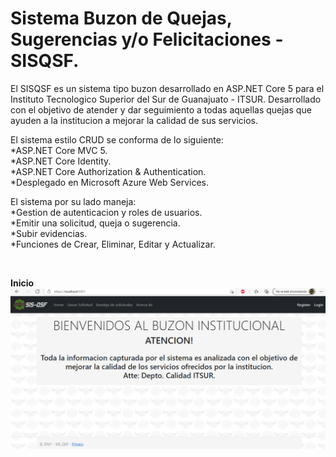 <h1>Sistema Buzon de Quejas, Sugerencias y/o Felicitaciones - SISQSF.</h1>

<p>El SISQSF es un sistema tipo buzon desarrollado en ASP.NET Core 5 para el Instituto Tecnologico Superior del Sur de Guanajuato - ITSUR. Desarrollado con el objetivo de atender y dar seguimiento a todas aquellas quejas que ayuden a la institucion a mejorar la calidad de sus servicios.</p>

<p>El sistema estilo CRUD se conforma de lo siguiente:<br>*ASP.NET Core MVC 5.<br>*ASP.NET Core Identity.<br>*ASP.NET Core Authorization & Authentication.<br>*Desplegado en Microsoft Azure Web Services.</p>

<p>El sistema por su lado maneja:<br>*Gestion de autenticacion y roles de usuarios.<br>*Emitir una solicitud, queja o sugerencia.<br>*Subir evidencias.<br>*Funciones de Crear, Eliminar, Editar y Actualizar.</p><br>

<strong>Inicio</strong>
![Alt text](imagesPreview/inicio.png)

